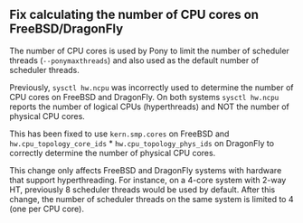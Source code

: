 ## Fix calculating the number of CPU cores on FreeBSD/DragonFly

The number of CPU cores is used by Pony to limit the number of scheduler
threads (`--ponymaxthreads`) and also used as the default number of scheduler
threads.

Previously, `sysctl hw.ncpu` was incorrectly used to determine the number of
CPU cores on FreeBSD and DragonFly. On both systems `sysctl hw.ncpu` reports
the number of logical CPUs (hyperthreads) and NOT the number of physical CPU
cores.

This has been fixed to use `kern.smp.cores` on FreeBSD and
`hw.cpu_topology_core_ids` * `hw.cpu_topology_phys_ids` on DragonFly to
correctly determine the number of physical CPU cores.

This change only affects FreeBSD and DragonFly systems with hardware that
support hyperthreading. For instance, on a 4-core system with 2-way HT,
previously 8 scheduler threads would be used by default. After this change, the
number of scheduler threads on the same system is limited to 4 (one per CPU
core).
